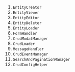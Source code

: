 1. `EntityCreator`  
2. `EntityViewer`  
3. `EntityEditor`  
4. `EntityDeleter`  
5. `EntityLoader`  
6. `FormHandler`  
7. `CrudModalManager`  
8. `CrudLoader`  
9. `MessageHandler`  
10. `CrudEventManager`  
11. `SearchAndPaginationManager`  
12. `CrudConfigHelper`  
